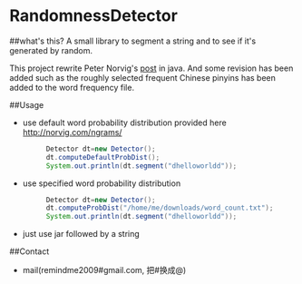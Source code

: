 RandomnessDetector
==================

##what's this?
A small library to segment a string and to see if it's generated by random.

This project rewrite Peter Norvig's [post](http://norvig.com/ngrams/) in java.
And some revision has been added such as the roughly selected frequent Chinese pinyins has been added to the word frequency file.

##Usage

* use default word probability distribution provided here http://norvig.com/ngrams/
```java
		 Detector dt=new Detector();
		 dt.computeDefaultProbDist();
		 System.out.println(dt.segment("dhelloworldd"));
```

* use specified word probability distribution

```java
		 Detector dt=new Detector();
		 dt.computeProbDist("/home/me/downloads/word_count.txt");
		 System.out.println(dt.segment("dhelloworldd"));
```

* just use jar followed by a string


##Contact

* mail(remindme2009#gmail.com, 把#换成@)
